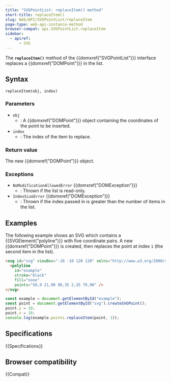 ```yaml
---
title: "SVGPointList: replaceItem() method"
short-title: replaceItem()
slug: Web/API/SVGPointList/replaceItem
page-type: web-api-instance-method
browser-compat: api.SVGPointList.replaceItem
sidebar:
  - apiref:
      - SVG
---
```


The **`replaceItem()`** method of the {{domxref("SVGPointList")}} interface replaces a {{domxref("DOMPoint")}} in the list.

## Syntax

```js-nolint
replaceItem(obj, index)
```

### Parameters

- `obj`
  - : A {{domxref("DOMPoint")}} object containing the coordinates of the point to be inserted.
- `index`
  - : The index of the item to replace.

### Return value

The new {{domxref("DOMPoint")}} object.

### Exceptions

- `NoModificationAllowedError` {{domxref("DOMException")}}
  - : Thrown if the list is read-only.
- `IndexSizeError` {{domxref("DOMException")}}
  - : Thrown if the index passed in is greater than the number of items in the list.

## Examples

The following example shows an SVG which contains a {{SVGElement("polyline")}} with five coordinate pairs. A new {{domxref("DOMPoint")}} is created, then replaces the point at index `1` (the second item in the list).

```html
<svg id="svg" viewBox="-10 -10 120 120" xmlns="http://www.w3.org/2000/svg">
  <polyline
    id="example"
    stroke="black"
    fill="none"
    points="50,0 21,90 98,35 2,35 79,90" />
</svg>
```

```js
const example = document.getElementById("example");
const point = document.getElementById("svg").createSVGPoint();
point.y = 10;
point.x = 10;
console.log(example.points.replaceItem(point, 1));
```

## Specifications

{{Specifications}}

## Browser compatibility

{{Compat}}
